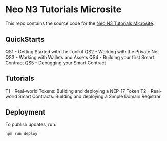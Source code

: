 # Neo N3 Tutorials Microsite

This repo contains the source code for the [Neo N3 Tutorials Microsite](https://ngdenterprise.com/neo-tutorials/index.html).

## QuickStarts

QS1 - Getting Started with the Toolkit
QS2 - Working with the Private Net
QS3 - Working with Wallets and Assets
QS4 - Building your first Smart Contract
QS5 - Debugging your Smart Contract

## Tutorials

T1 - Real-world Tokens: Building and deploying a NEP-17 Token
T2 - Real-world Smart Contracts: Building and deploying a Simple Domain Registrar 

## Deployment

To publish updates, run:

    npm run deploy
